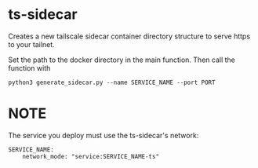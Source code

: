 # ts-sidecar
Creates a new tailscale sidecar container directory structure to serve https to your tailnet. 

Set the path to the docker directory in the main function. Then call the function with 
```
python3 generate_sidecar.py --name SERVICE_NAME --port PORT
```

# NOTE
The service you deploy must use the ts-sidecar's network:
```
SERVICE_NAME:
    network_mode: "service:SERVICE_NAME-ts"